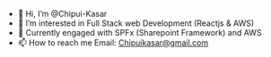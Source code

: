 - 👋 Hi, I’m @Chipui-Kasar
- 👀 I’m interested in Full Stack web Development (Reactjs & AWS)
- 🌱 Currently engaged with SPFx (Sharepoint Framework) and AWS
- 📫 How to reach me 
  Email: Chipuikasar@gmail.com

<!---
Chipui-Kasar/Chipui-Kasar is a ✨ special ✨ repository because its `README.md` (this file) appears on your GitHub profile.
You can click the Preview link to take a look at your changes.
--->

